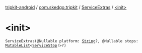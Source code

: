 [tripkit-android](../../index.md) / [com.skedgo.tripkit](../index.md) / [ServiceExtras](index.md) / [&lt;init&gt;](./-init-.md)

# &lt;init&gt;

`ServiceExtras(@Nullable platform: `[`String`](https://kotlinlang.org/api/latest/jvm/stdlib/kotlin/-string/index.html)`?, @Nullable stops: `[`MutableList`](https://kotlinlang.org/api/latest/jvm/stdlib/kotlin.collections/-mutable-list/index.html)`<`[`ServiceStop`](../../com.skedgo.tripkit.common.model/-service-stop/index.md)`!>?)`